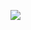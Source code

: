 ![](https://github-readme-stats.vercel.app/api/top-langs/?username=NekaFTW&layout=compact&theme=ayu-mirage&count_private=true&langs_count=10)
<!-- ![](https://github-readme-stats.vercel.app/api?username=NekaFTW&theme=ayu-mirage&count_private=true&show_icons=true)\ -->


<!-- ### Hi there 👋 -->

<!--
**NekaFTW/NekaFTW** is a ✨ _special_ ✨ repository because its `README.md` (this file) appears on your GitHub profile.

Here are some ideas to get you started:

- 🔭 I’m currently working on ...
- 🌱 I’m currently learning ...
- 👯 I’m looking to collaborate on ...
- 🤔 I’m looking for help with ...
- 💬 Ask me about ...
- 📫 How to reach me: ...
- 😄 Pronouns: ...
- ⚡ Fun fact: ...
-->
